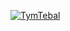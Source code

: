 
[![TymTebal](https://img.youtube.com/vi/HF90isNObIc/0.jpg)](https://www.youtube.com/watch?v=HF90isNObIc)
